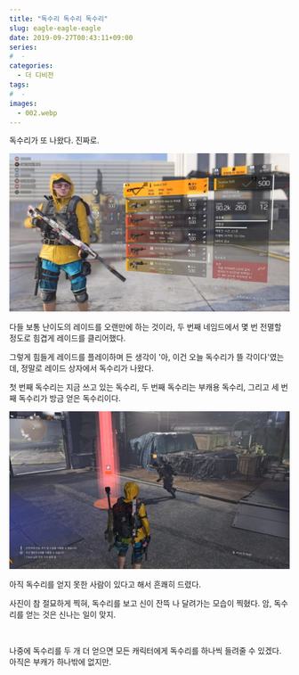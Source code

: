 ```yaml
---
title: "독수리 독수리 독수리"
slug: eagle-eagle-eagle
date: 2019-09-27T00:43:11+09:00
series:
#  - 
categories:
  - 더 디비전
tags:
#  - 
images:
  - 002.webp
---
```


독수리가 또 나왔다. 진짜로.

![](001.webp)

다들 보통 난이도의 레이드를 오랜만에 하는 것이라, 두 번째 네임드에서 몇 번 전멸할 정도로 힘겹게 레이드를 클리어했다.

그렇게 힘들게 레이드를 플레이하며 든 생각이 '아, 이건 오늘 독수리가 뜰 각이다'였는데, 정말로 레이드 상자에서 독수리가 나왔다.

첫 번째 독수리는 지금 쓰고 있는 독수리, 두 번째 독수리는 부캐용 독수리, 그리고 세 번째 독수리가 방금 얻은 독수리이다.

![](002.webp)

아직 독수리를 얻지 못한 사람이 있다고 해서 흔쾌히 드렸다.

사진이 참 절묘하게 찍혀, 독수리를 보고 신이 잔뜩 나 달려가는 모습이 찍혔다. 암, 독수리를 얻는 것은 신나는 일이 맞지.

&nbsp;

나중에 독수리를 두 개 더 얻으면 모든 캐릭터에게 독수리를 하나씩 들려줄 수 있겠다. 아직은 부캐가 하나밖에 없지만.
